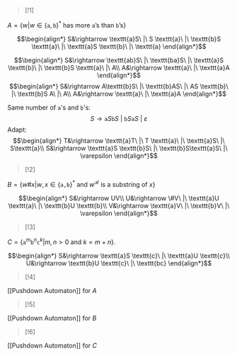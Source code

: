 >[!1]

$A=\{w|w\in\{\texttt{a},\texttt{b}\}^{*}\text{ has more }\texttt{a}\text{'s than }\texttt{b}\text{'s}\}$

$$\begin{align*}
S&\rightarrow \texttt{a}S\ |\ S \texttt{a}\ |\ \texttt{b}S \texttt{a}\ |\ \texttt{a}S \texttt{b}\ |\ \texttt{a}
\end{align*}$$

$$\begin{align*}
S&\rightarrow \texttt{ab}S\ |\ \texttt{ba}S\ |\ \texttt{a}S \texttt{b}\ |\ \texttt{b}S \texttt{a}\ |\ A\\
A&\rightarrow \texttt{a}\ |\ \texttt{a}A
\end{align*}$$
$$\begin{align*}
S&\rightarrow A\texttt{b}S\ |\ \texttt{b}AS\ |\ AS \texttt{b}\ |\ \texttt{b}S A\ |\ A\\
A&\rightarrow \texttt{a}\ |\ \texttt{a}A
\end{align*}$$

Same number of $\texttt{a}$'s and $\texttt{b}$'s: $$S \rightarrow \texttt{a}S \texttt{b}S\ |\ \texttt{b}S \texttt{a}S\ |\ \varepsilon$$
Adapt: $$\begin{align*}
T&\rightarrow \texttt{a}T\ |\ T \texttt{a}\ |\ \texttt{a}S\ |\ S\texttt{a}\\
S&\rightarrow \texttt{a}S \texttt{b}S\ |\ \texttt{b}S\texttt{a}S\ |\ \varepsilon
\end{align*}$$

>[!2]

$B=\{w\#x|w,x\in\{\texttt{a,b}\}^{*}\text{ and }w^{\mathcal{R}}\text{ is a substring of }x\}$

$$\begin{align*}
S&\rightarrow UV\\
U&\rightarrow \#V\ |\ \texttt{a}U \texttt{a}\ |\ \texttt{b}U \texttt{b}\\
V&\rightarrow \texttt{a}V\ |\ \texttt{b}V\ |\ \varepsilon
\end{align*}$$
>[!3]

$C=\{\texttt{a}^{m}\texttt{b}^{n}\texttt{c}^{k}|m,n>0\text{ and }k=m+n\}$. 

$$\begin{align*}
S&\rightarrow \texttt{a}S \texttt{c}\ |\ \texttt{a}U \texttt{c}\\
U&\rightarrow \texttt{b}U \texttt{c}\ |\ \texttt{bc}
\end{align*}$$
>[!4]

[[Pushdown Automaton]] for $A$

>[!5]

[[Pushdown Automaton]] for $B$

>[!6]

[[Pushdown Automaton]] for $C$
